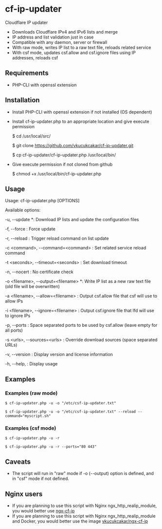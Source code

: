 # cf-ip-updater

Cloudflare IP updater

* Downloads Cloudflare IPv4 and IPv6 lists and merge
* IP address and list validation just in case
* Compatible with any daemon, server or firewall
* With raw mode, writes IP list to a raw text file, reloads related service
* With csf mode, updates csf.allow and csf.ignore files using IP addresses, reloads csf


## Requirements

* PHP-CLI with openssl extension

## Installation

* Install PHP-CLI with openssl extension if not installed (OS dependent)
	
* Install cf-ip-updater.php to an appropriate location and give execute permission

	$ cd /usr/local/src/

	$ git clone https://github.com/vkucukcakar/cf-ip-updater.git	

	$ cp cf-ip-updater/cf-ip-updater.php /usr/local/bin/
	
* Give execute permission if not cloned from github

	$ chmod +x /usr/local/bin/cf-ip-updater.php
	

## Usage

Usage: cf-ip-updater.php [OPTIONS]

Available options:

-u, --update                          *: Download IP lists and update the configuration files

-f, --force                            : Force update

-r, --reload                           : Trigger reload command on list update

-c \<command>, --command=\<command>      : Set related service reload command

-t \<seconds>, --timeout=\<seconds>      : Set download timeout

-n, --nocert                           : No certificate check

-o \<filename>, --output=\<filename>    *: Write IP list as a new raw text file (old file will be overwritten)

-a \<filename>, --allow=\<filename>      : Output csf.allow file that csf will use to allow IPs

-i \<filename>, --ignore=\<filename>     : Output csf.ignore file that lfd will use to ignore IPs

-p, --ports                            : Space separated ports to be used by csf.allow (leave empty for all ports)

-s \<urls>, --sources=\<urls>            : Override download sources (space separated URLs)

-v, --version                          : Display version and license information

-h, --help,                            : Display usage

 
## Examples

### Examples (raw mode)

	$ cf-ip-updater.php -u -o "/etc/csf-ip-updater.txt"

	$ cf-ip-updater.php -u -o "/etc/csf-ip-updater.txt" --reload --command="myscript.sh"


### Examples (csf mode)


	$ cf-ip-updater.php -u -r

	$ cf-ip-updater.php -u -r --ports="80 443"

	
## Caveats

* The script will run in "raw" mode if -o (--output) option is defined, and in "csf" mode if not defined.

## Nginx users

* If you are planning to use this script with Nginx ngx_http_realip_module, you would better use [ngx-cf-ip](https://github.com/vkucukcakar/ngx-cf-ip )
* If you are planning to use this script with Nginx ngx_http_realip_module and Docker, you would better use the image [vkucukcakar/ngx-cf-ip](https://hub.docker.com/r/vkucukcakar/ngx-cf-ip/ )
